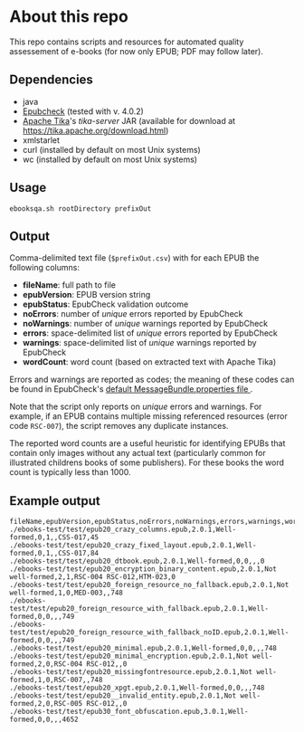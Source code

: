 # About this repo

This repo contains scripts and resources for automated quality assessement of e-books (for now only EPUB; PDF may follow later).

## Dependencies

- java
- [Epubcheck](https://github.com/IDPF/epubcheck) (tested with v. 4.0.2)
- [Apache Tika](https://tika.apache.org)'s *tika-server* JAR (available for download at <https://tika.apache.org/download.html>)
- xmlstarlet
- curl (installed by default on most Unix systems)
- wc (installed by default on most Unix systems)

## Usage

    ebooksqa.sh rootDirectory prefixOut

## Output

Comma-delimited text file (`$prefixOut.csv`) with for each EPUB the following columns:

- **fileName**: full path to file
- **epubVersion**: EPUB version string
- **epubStatus**: EpubCheck validation outcome
- **noErrors**: number of *unique* errors reported by EpubCheck
- **noWarnings**: number of *unique* warnings reported by EpubCheck
- **errors**: space-delimited list of *unique* errors reported by EpubCheck
- **warnings**: space-delimited list of *unique* warnings reported by EpubCheck
- **wordCount**: word count (based on extracted text with Apache Tika)

Errors and warnings are reported as codes; the meaning of these codes can be found in EpubCheck's [default MessageBundle.properties file
](https://github.com/IDPF/epubcheck/blob/master/src/main/resources/com/adobe/epubcheck/messages/MessageBundle.properties).

Note that the script only reports on *unique* errors and warnings. For example, if an EPUB contains multiple missing referenced resources (error code `RSC-007`), the script removes any duplicate instances.

The reported word counts are a useful heuristic for identifying EPUBs that contain only images without any actual text (particularly common for illustrated childrens books of some publishers). For these books the word count is typically less than 1000.


## Example output

    fileName,epubVersion,epubStatus,noErrors,noWarnings,errors,warnings,wordCount
    ./ebooks-test/test/epub20_crazy_columns.epub,2.0.1,Well-formed,0,1,,CSS-017,45
    ./ebooks-test/test/epub20_crazy_fixed_layout.epub,2.0.1,Well-formed,0,1,,CSS-017,84
    ./ebooks-test/test/epub20_dtbook.epub,2.0.1,Well-formed,0,0,,,0
    ./ebooks-test/test/epub20_encryption_binary_content.epub,2.0.1,Not well-formed,2,1,RSC-004 RSC-012,HTM-023,0
    ./ebooks-test/test/epub20_foreign_resource_no_fallback.epub,2.0.1,Not well-formed,1,0,MED-003,,748
    ./ebooks-test/test/epub20_foreign_resource_with_fallback.epub,2.0.1,Well-formed,0,0,,,749
    ./ebooks-test/test/epub20_foreign_resource_with_fallback_noID.epub,2.0.1,Well-formed,0,0,,,749
    ./ebooks-test/test/epub20_minimal.epub,2.0.1,Well-formed,0,0,,,748
    ./ebooks-test/test/epub20_minimal_encryption.epub,2.0.1,Not well-formed,2,0,RSC-004 RSC-012,,0
    ./ebooks-test/test/epub20_missingfontresource.epub,2.0.1,Not well-formed,1,0,RSC-007,,748
    ./ebooks-test/test/epub20_xpgt.epub,2.0.1,Well-formed,0,0,,,748
    ./ebooks-test/test/epub20__invalid_entity.epub,2.0.1,Not well-formed,2,0,RSC-005 RSC-012,,0
    ./ebooks-test/test/epub30_font_obfuscation.epub,3.0.1,Well-formed,0,0,,,4652
